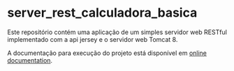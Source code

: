 # server_rest_calculadora_basica

Este repositório contém uma aplicação de um simples servidor web RESTful implementado com a api jersey e o servidor web Tomcat 8.

A documentação para execução do projeto está disponível em [online documentation](https://github.com/mateusstp/server_rest_calculadora_basica/blob/master/ServerRestCalculadora/doc/index.html).
